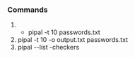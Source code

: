 ### Commands

1. - pipal -t 10 passwords.txt
2. pipal -t 10 -o output.txt passwords.txt
3. pipal --list -checkers
